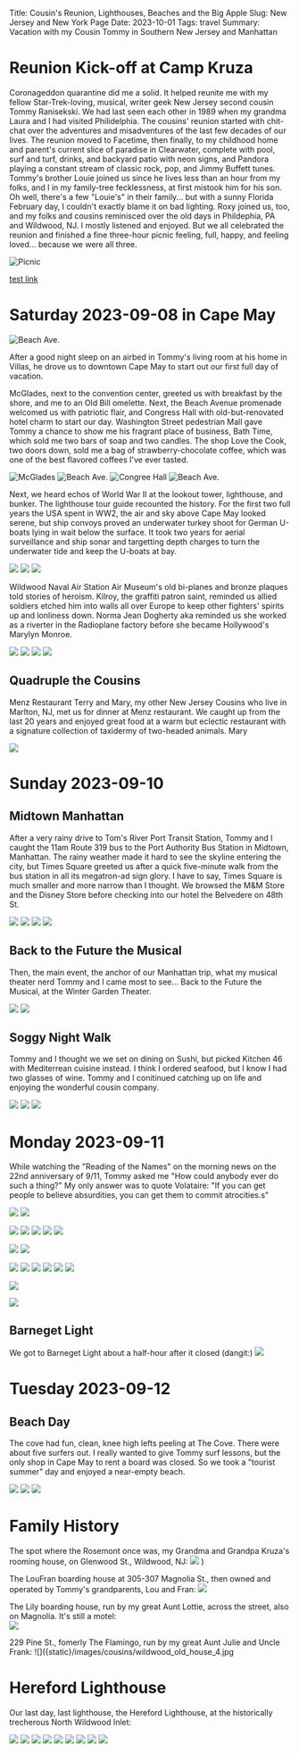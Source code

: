Title: Cousin's Reunion, Lighthouses, Beaches and the Big Apple
Slug: New Jersey and New York Page
Date: 2023-10-01
Tags: travel
Summary: Vacation with my Cousin Tommy in Southern New Jersey and Manhattan

# Reunion Kick-off at Camp Kruza #

Coronageddon quarantine did me a solid. It helped reunite me with my fellow Star-Trek-loving, musical, writer geek New Jersey second cousin Tommy Ranisekski. We had last seen each other in 1989 when my grandma Laura and I had visited Philidelphia. The cousins' reunion started with chit-chat over the adventures and misadventures of the last few decades of our lives. The reunion moved to Facetime, then finally, to my childhood home and parent's current slice of paradise in Clearwater, complete with pool, surf and turf, drinks, and backyard patio with neon signs, and Pandora playing a constant stream of classic rock, pop, and Jimmy Buffett tunes. Tommy's brother Louie joined us since he lives less than an hour from my folks, and I in my family-tree fecklessness, at first mistook him for his son. Oh well, there's a few "Louie's" in their family... but with a sunny Florida February day, I couldn't exactly blame it on bad lighting. Roxy joined us, too, and my folks and cousins reminisced over the old days in Phildephia, PA and Wildwood, NJ. I mostly listened and enjoyed. But we all celebrated the reunion and finished a fine three-hour picnic feeling, full, happy, and feeling loved... because we were all three.

![Picnic]({static}/images/cousins/parents_patio_me_tommy_louie_roxy.jpg)

[test link](music.html)

# Saturday 2023-09-08 in Cape May #

![Beach Ave.]({static}/images/cousins/cape_may_beach_ave.jpg)

After a good night sleep on an airbed in Tommy's living room at his home in Villas, he drove us to downtown Cape May to start out our first full day of vacation.

McGlades, next to the convention center, greeted us with breakfast by the shore, and me to an Old Bill omelette. Next, the Beach Avenue promenade welcomed us with patriotic flair, and Congress Hall with old-but-renovated hotel charm to start our day. Washington Street pedestrian Mall gave Tommy a chance to show me his fragrant place of business, Bath Time, which sold me two bars of soap and two candles. The shop Love the Cook, two doors down, sold me a bag of strawberry-chocolate coffee, which was one of the best flavored coffees I've ever tasted. 

![McGlades]({static}/images/cousins/mcglades.jpg)
![Beach Ave.]({static}/images/cousins/cape_may_beach_ave.jpg)
![Congree Hall]({static}/images/cousins/congress_hall.jpg)
![Beach Ave.]({static}/images/cousins/washington_st_mall.jpg)

Next, we heard echos of World War II at the lookout tower, lighthouse, and bunker. The lighthouse tour guide recounted the history. For the first two full years the USA spent in WW2, the air and sky above Cape May looked serene, but ship convoys proved an underwater turkey shoot for German U-boats lying in wait below the surface. It took two years for aerial surveillance and ship sonar and targetting depth charges to turn the underwater tide and keep the U-boats at bay. 

![]({static}/images/cousins/cape_may_point.jpg)
![]({static}/images/cousins/fort_miles_battery_bunker.jpg)
![]({static}/images/cousins/cape_may_lighthouse.jpg)

Wildwood Naval Air Station Air Museum's old bi-planes and bronze plaques told stories of heroism. Kilroy, the graffiti patron saint, reminded us allied soldiers etched him into walls all over Europe to keep other fighters' spirits up and lonliness down. Norma Jean Dogherty aka reminded us she worked as a riverter in the Radioplane factory before she became Hollywood's Marylyn Monroe. 

![]({static}/images/cousins/coast_guard_wildwood_nas.jpg)
![]({static}/images/cousins/uscg_aux_plane.jpg)
![]({static}/images/cousins/us_navy_ww2.jpg)
![]({static}/images/cousins/kilroy.jpg)

## Quadruple the Cousins ##

Menz Restaurant
Terry and Mary, my other New Jersey Cousins who live in Marlton, NJ, met us for dinner at Menz restaurant. We caught up from the last 20 years and enjoyed great food at a warm but eclectic restaurant with a signature collection of taxidermy of two-headed animals. Mary 

![]({static}/images/cousins/4_cousins.jpg)

# Sunday 2023-09-10

## Midtown Manhattan ##

After a very rainy drive to Tom's River Port Transit Station, Tommy and I caught the 11am Route 319 bus to the Port Authority Bus Station in Midtown, Manhattan. The rainy weather made it hard to see the skyline entering the city, but Times Square greeted us after a quick five-minute walk from the bus station in all its megatron-ad sign glory. I have to say, Times Square is much smaller and more narrow than I thought. We browsed the M&M Store and the Disney Store before checking into our hotel the Belvedere on 48th St. 

![]({static}/images/cousins/times_square_me_tommy.jpg)
![]({static}/images/cousins/times_square_sk8.jpg) 
![]({static}/images/cousins/times_square_shaka.jpg)
![]({static}/images/cousins/mm_green.jpg)

## Back to the Future the Musical

Then, the main event, the anchor of our Manhattan trip, what my musical theater nerd Tommy and I came most to see... Back to the Future the Musical, at the Winter Garden Theater.

![]({static}/images/cousins/bttf_curtain_call.jpeg) 
![]({static}/images/cousins/bttf_pano.jpg)

## Soggy Night Walk ##

Tommy and I thought we we set on dining on Sushi, but picked Kitchen 46 with Mediterrean cuisine instead. I think I ordered seafood, but I know I had two glasses of wine. Tommy and I conitinued catching up on life and enjoying the wonderful cousin company.

![]({static}/images/cousins/times_square_night.jpg)
![]({static}/images/cousins/times_square_night_2.jpg)
![]({static}/images/cousins/30_rock.jpg)

# Monday 2023-09-11 #

While watching the "Reading of the Names" on the morning news on the 22nd anniversary of 9/11, Tommy asked me "How could anybody ever do such a thing?" My only answer was to quote Volataire: "If you can get people to believe absurdities, you can get them to commit atrocities.s"
 
![]({static}/images/cousins/oculus_1.jpg)
![]({static}/images/cousins/oculus_me.jpg)

![]({static}/images/cousins/st_paul_1.jpg)
![]({static}/images/cousins/st_paul_hebrew.jpg)
![]({static}/images/cousins/st_paul_pano.jpg)
![]({static}/images/cousins/st_paul_patches.jpg)
![]({static}/images/cousins/st_paul_pew.jpg)

![]({static}/images/cousins/wtc_1.jpg)
![]({static}/images/cousins/wtc_me.jpg)

![]({static}/images/cousins/zuccotti_park_pano.jpg)
![]({static}/images/cousins/zucotti_me_tommy.jpg) 
![]({static}/images/cousins/wtc_battery_us.jpg)
![]({static}/images/cousins/wtc_from_battery.jpg)
![]({static}/images/cousins/too_cheap_4_ferry.jpg)
![]({static}/images/cousins/too_cheap_statue_liberty.jpg)

![]({static}/images/cousins/staten_island_ferry.jpg)

![]({static}/images/cousins/1_train.jpg)

## Barneget Light ## 

We got to Barneget Light about a half-hour after it closed (dangit:)
![]({static}/images/cousins/barnegat_light.jpg)

# Tuesday 2023-09-12

## Beach Day

The cove had fun, clean, knee high lefts peeling at The Cove. There were about five surfers out. I really wanted to give Tommy surf lessons, but the only shop in Cape May to rent a board was closed. So we took a "tourist summer" day and enjoyed a near-empty beach.

![]({static}/images/cousins/beach_day_1.jpg)
![]({static}/images/cousins/beach_day_2.jpg)
![]({static}/images/cousins/beach_day_3.jpg)

# Family History

The spot where the Rosemont once was, my Grandma and Grandpa Kruza's rooming house, on Glenwood St., Wildwood, NJ:
![]({static}/images/cousins/wildwood_grandma_site.jpg)
)

The LouFran boarding house at 305-307 Magnolia St., then owned and operated by Tommy's grandparents, Lou and Fran:
![]({static}/images/cousins/wildwood_louie_fran_old_house.jpg)

The Lily boarding house, run by my great Aunt Lottie, across the street, also on Magnolia. It's still a motel:  
![]({static}/images/cousins/wildwood_lotties_old_house.jpg)

229 Pine St., fomerly The Flamingo, run by my great Aunt Julie and Uncle Frank:
![]({static}/images/cousins/wildwood_old_house_4.jpg

# Hereford Lighthouse

Our last day, last lighthouse, the Hereford Lighthouse, at the historically trecherous North Wildwood Inlet:

![]({static}/images/cousins/north_wildwood_seawall.jpg)
![]({static}/images/cousins/in_memory_lost_sea.jpg)
![]({static}/images/cousins/me_tommy_hereford.jpg)
![]({static}/images/cousins/hereford_garden.jpg)
![]({static}/images/cousins/hereford_garden_pano.jpg) 
![]({static}/images/cousins/hereford_lighthouse.jpg)
![]({static}/images/cousins/hereford_fresnel.jpg)
![]({static}/images/cousins/hereford_light_pano.jpg)
![]({static}/images/cousins/hereford_sign.jpg)



